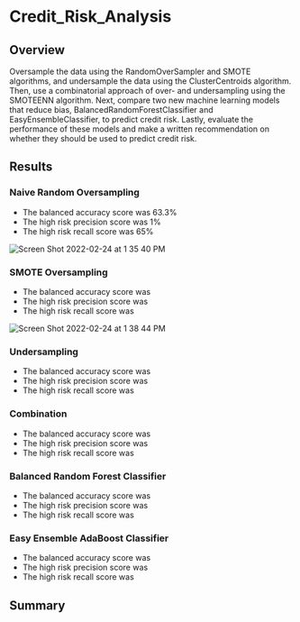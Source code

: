 # Credit_Risk_Analysis
## Overview
Oversample the data using the RandomOverSampler and SMOTE algorithms, and undersample the data using the ClusterCentroids algorithm. Then, use a combinatorial approach of over- and undersampling using the SMOTEENN algorithm. Next, compare two new machine learning models that reduce bias, BalancedRandomForestClassifier and EasyEnsembleClassifier, to predict credit risk. Lastly, evaluate the performance of these models and make a written recommendation on whether they should be used to predict credit risk.

## Results
### Naive Random Oversampling
* The balanced accuracy score was 63.3%
* The high risk precision score was 1%
* The high risk recall score was 65%

![Screen Shot 2022-02-24 at 1 35 40 PM](https://user-images.githubusercontent.com/38327290/155586254-185acf16-54c8-4a59-bd9b-001070ef3a8e.png)

### SMOTE Oversampling
* The balanced accuracy score was 
* The high risk precision score was 
* The high risk recall score was 

![Screen Shot 2022-02-24 at 1 38 44 PM](https://user-images.githubusercontent.com/38327290/155586716-699ef7fe-3949-410b-aa09-75d58798343f.png)

### Undersampling 
* The balanced accuracy score was 
* The high risk precision score was 
* The high risk recall score was 


### Combination
* The balanced accuracy score was 
* The high risk precision score was 
* The high risk recall score was 


### Balanced Random Forest Classifier
* The balanced accuracy score was 
* The high risk precision score was 
* The high risk recall score was 


### Easy Ensemble AdaBoost Classifier 
* The balanced accuracy score was 
* The high risk precision score was 
* The high risk recall score was 


## Summary
